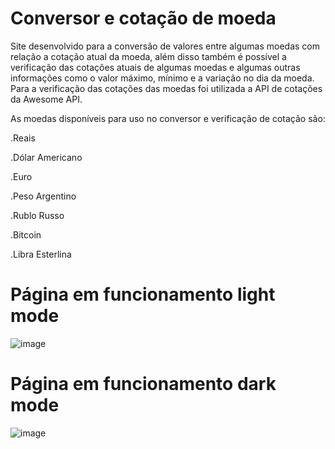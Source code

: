 # Conversor e cotação de moeda

Site desenvolvido para a conversão de valores entre algumas moedas com relação a cotação atual da moeda, além disso também é possível a verificação das cotações atuais
de algumas moedas e algumas outras informações como o valor máximo, mínimo e a variação no dia da moeda.
Para a verificação das cotações das moedas foi utilizada a API de cotações da Awesome API.

As moedas disponíveis para uso no conversor e verificação de cotação são:

.Reais

.Dólar Americano

.Euro

.Peso Argentino

.Rublo Russo

.Bitcoin

.Libra Esterlina
#
# Página em funcionamento light mode

![image](https://github.com/vinileardini/Conversor-e-cotacao-moeda/assets/87077133/b29179de-b011-4c96-80d7-5c858053dcf2)
#
# Página em funcionamento dark mode

![image](https://github.com/vinileardini/Conversor-e-cotacao-moeda/assets/87077133/c528729f-db9e-4013-8b0e-22c1780d1991)

